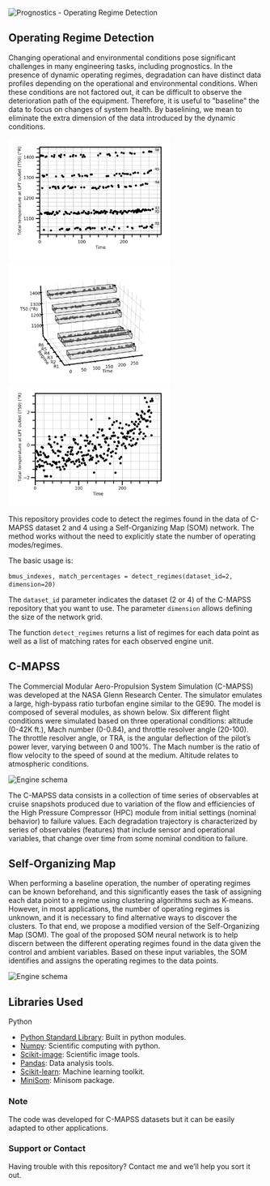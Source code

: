 ![Prognostics - Operating Regime Detection](https://github.com/marcialbaptista/RegimeDetection/blob/master/icon.png?raw=true)

## Operating Regime Detection

Changing operational and environmental conditions pose significant challenges in many engineering tasks, including prognostics. In the presence of dynamic operating regimes, degradation can have distinct data profiles depending on the operational and environmental conditions. When these conditions are not factored out, it can be difficult to observe the deterioration path of the equipment. Therefore, it is useful to "baseline" the  data to focus on changes of system health. By baselining, we mean to eliminate the extra dimension of the data introduced by the dynamic conditions.

<p float="center">
  <img src="imgs/operational_conditions_2d.png" width="320" />
  <img src="imgs/operational_conditions.png" width="320" /> 
  <img src="imgs/operational_conditions_trend.png" width="320" />
</p>

This repository provides code to detect the regimes found in the data of C-MAPSS dataset 2 and 4 using a Self-Organizing Map (SOM) network. The method works without the need to explicitly state the number of operating modes/regimes.   

The basic usage is:
```
bmus_indexes, match_percentages = detect_regimes(dataset_id=2, dimension=20)
```

The `dataset_id` parameter indicates the dataset (2 or 4) of the C-MAPSS repository that you want to use. The parameter `dimension` allows defining the size of the network grid. 

The function `detect_regimes` returns a list of regimes for each data point as well as a list of matching rates for each observed engine unit. 

## C-MAPSS

The Commercial Modular Aero-Propulsion System Simulation (C-MAPSS) was developed at the NASA Glenn Research Center. The simulator emulates a large, high-bypass ratio turbofan engine similar to the GE90. The model is composed of several modules, as shown below. Six different flight conditions were simulated based on three operational conditions: altitude (0-42K ft.), Mach number (0-0.84), and throttle resolver angle (20-100). The throttle resolver angle, or TRA, is the angular deflection of the pilot’s power lever, varying between 0 and 100%. The Mach number is the ratio of flow velocity to the speed of sound at the medium. Altitude relates to atmospheric conditions.


 ![Engine schema](https://github.com/marcialbaptista/RegimeDetection/blob/master/imgs/engine_schema.png?raw=true)

The C-MAPSS data consists in a collection of time series of observables at cruise snapshots produced due to variation of the flow and efficiencies of the High Pressure Compressor (HPC) module from initial settings (nominal behavior) to failure values. Each degradation trajectory is characterized by series of observables (features) that include sensor and operational variables, that change over time from some nominal condition to failure. 

## Self-Organizing Map

When performing a baseline operation, the number of operating regimes can be known beforehand, and this significantly eases the task of assigning each data point to a regime using clustering algorithms such as K-means. However, in most applications, the number of operating regimes is unknown, and it is necessary to find alternative ways to discover the clusters. To that end, we propose a modified version of the Self-Organizing Map (SOM). The goal of the proposed SOM neural network is to help discern between the different operating regimes found in the data given the control and ambient variables. Based on these input variables, the SOM identifies and assigns the operating regimes to the data points.

![Engine schema](https://github.com/marcialbaptista/RegimeDetection/blob/master/imgs/som.png?raw=true)



## Libraries Used

Python

- [Python Standard Library](https://docs.python.org/2/library/): Built in python modules.
- [Numpy](https://numpy.org/): Scientific computing with python.
- [Scikit-image](https://scikit-image.org/): Scientific image tools. 
- [Pandas](https://pandas.pydata.org/): Data analysis tools.
- [Scikit-learn](https://scikit-learn.org/stable/): Machine learning toolkit.
- [MiniSom](https://pypi.org/project/MiniSom/): Minisom package. 

### Note

The code was developed for C-MAPSS datasets but it can be easily adapted to other applications. 

### Support or Contact

Having trouble with this repository? Contact me and we’ll help you sort it out.
